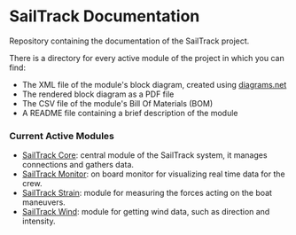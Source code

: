 # SailTrack Documentation
Repository containing the documentation of the SailTrack project.

There is a directory for every active module of the project in which you can find:
* The XML file of the module's block diagram, created using [diagrams.net](https://www.diagrams.net)
* The rendered block diagram as a PDF file
* The CSV file of the module's Bill Of Materials (BOM)
* A README file containing a brief description of the module

### Current Active Modules
* [SailTrack Core](https://github.com/metis-vela-unipd/sailtrack-documentation/tree/main/SailTrack%20Core): central module of the SailTrack system, it manages connections and gathers data.
* [SailTrack Monitor](https://github.com/metis-vela-unipd/sailtrack-documentation/tree/main/SailTrack%20Monitor): on board monitor for visualizing real time data for the crew.
* [SailTrack Strain](https://github.com/metis-vela-unipd/sailtrack-documentation/tree/main/SailTrack%20Strain): module for measuring the forces acting on the boat maneuvers.
* [SailTrack Wind](https://github.com/metis-vela-unipd/sailtrack-documentation/tree/main/SailTrack%20Wind): module for getting wind data, such as direction and intensity.
